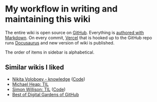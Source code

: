 # My workflow in writing and maintaining this wiki

The entire wiki is open source on [GitHub](https://github.com/DmytroLitvinov/knowledge). Everything is [authored with Markdown](https://github.com/DmytroLitvinov/knowledge/tree/main/docs). On every commit, [Vercel](https://vercel.com) that is hooked up to the GitHub repo runs [Docusaurus](https://docusaurus.io) and new version of wiki is published.

The order of items in sidebar is alphabetical.

## Similar wikis I liked

- [Nikita Voloboev - knowledge](https://wiki.nikiv.dev/) ([Code](https://github.com/nikitavoloboev/knowledge))
- [Michael Heap: TIL](https://michaelheap.com/til/)
- [Simon Willison: TIL](https://til.simonwillison.net/) ([Code](https://github.com/simonw/til))
- [Best of Digital Gardens of GitHub](https://github.com/lyz-code/best-of-digital-gardens)